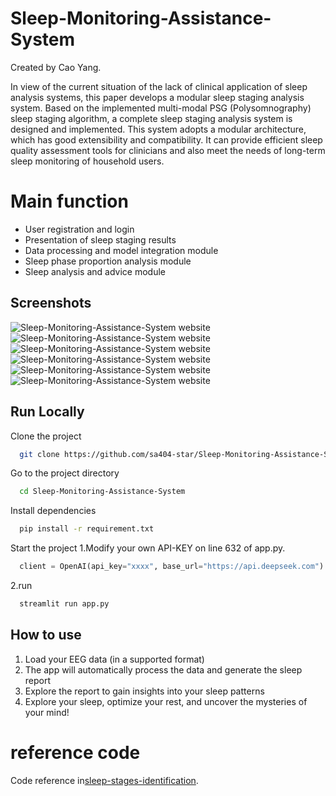 
# Sleep-Monitoring-Assistance-System

Created by Cao Yang. 

In view of the current situation of the lack of clinical application of sleep analysis systems, this paper develops a modular sleep staging analysis system. Based on the implemented multi-modal PSG (Polysomnography) sleep staging algorithm, a complete sleep staging analysis system is designed and implemented. This system adopts a modular architecture, which has good extensibility and compatibility. It can provide efficient sleep quality assessment tools for clinicians and also meet the needs of long-term sleep monitoring of household users.  



# Main function

- User registration and login
- Presentation of sleep staging results
- Data processing and model integration module
- Sleep phase proportion analysis module
- Sleep analysis and advice module


## Screenshots
![Sleep-Monitoring-Assistance-System website](https://github.com/sa404-star/Sleep-Monitoring-Assistance-System/blob/master/images/app_page-0000.png)
![Sleep-Monitoring-Assistance-System website](https://github.com/sa404-star/Sleep-Monitoring-Assistance-System/blob/master/images/app_page-0001.jpg)
![Sleep-Monitoring-Assistance-System website](https://github.com/sa404-star/Sleep-Monitoring-Assistance-System/blob/master/images/app_page-0002.jpg)
![Sleep-Monitoring-Assistance-System website](https://github.com/sa404-star/Sleep-Monitoring-Assistance-System/blob/master/images/app_page-0003.jpg)
![Sleep-Monitoring-Assistance-System website](https://github.com/sa404-star/Sleep-Monitoring-Assistance-System/blob/master/images/app_page-0004.jpg)
![Sleep-Monitoring-Assistance-System website](https://github.com/sa404-star/Sleep-Monitoring-Assistance-System/blob/master/images/app_page-0005.jpg)

## Run Locally

Clone the project

```bash
  git clone https://github.com/sa404-star/Sleep-Monitoring-Assistance-System.git
```

Go to the project directory

```bash
  cd Sleep-Monitoring-Assistance-System
```

Install dependencies

```bash
  pip install -r requirement.txt
```

Start the project
1.Modify your own API-KEY on line 632 of app.py.
```python
  client = OpenAI(api_key="xxxx", base_url="https://api.deepseek.com")
```
2.run
```bash
  streamlit run app.py
```

## How to use

1. Load your EEG data (in a supported format)
2. The app will automatically process the data and generate the sleep report
3. Explore the report to gain insights into your sleep patterns
4. Explore your sleep, optimize your rest, and uncover the mysteries of your mind!




# reference code
Code reference in[sleep-stages-identification](https://github.com/AjiBegawan/sleep-stages-identification). 
